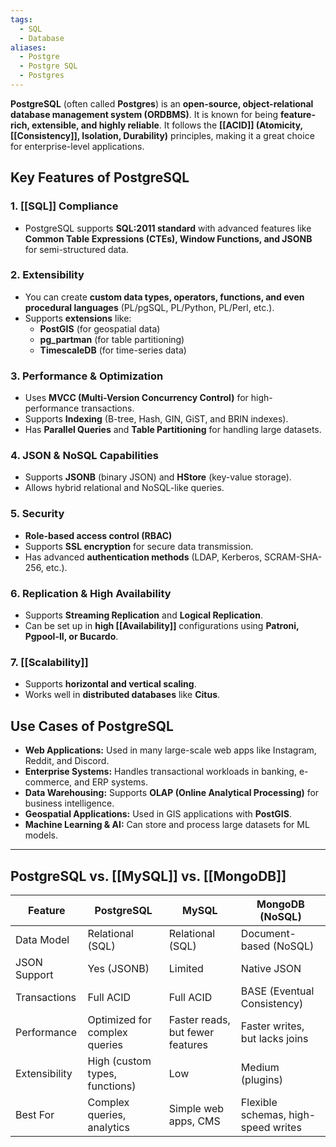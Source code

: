 ```yaml
---
tags:
  - SQL
  - Database
aliases:
  - Postgre
  - Postgre SQL
  - Postgres
---
```

**PostgreSQL** (often called **Postgres**) is an **open-source, object-relational database management system (ORDBMS)**. It is known for being **feature-rich, extensible, and highly reliable**. It follows the **[[ACID]] (Atomicity, [[Consistency]], Isolation, Durability)** principles, making it a great choice for enterprise-level applications.
## **Key Features of PostgreSQL**

### **1. [[SQL]] Compliance**

- PostgreSQL supports **SQL:2011 standard** with advanced features like **Common Table Expressions (CTEs), Window Functions, and JSONB** for semi-structured data.

### **2. Extensibility**

- You can create **custom data types, operators, functions, and even procedural languages** (PL/pgSQL, PL/Python, PL/Perl, etc.).
- Supports **extensions** like:
    - **PostGIS** (for geospatial data)
    - **pg_partman** (for table partitioning)
    - **TimescaleDB** (for time-series data)

### **3. Performance & Optimization**

- Uses **MVCC (Multi-Version Concurrency Control)** for high-performance transactions.
- Supports **Indexing** (B-tree, Hash, GIN, GiST, and BRIN indexes).
- Has **Parallel Queries** and **Table Partitioning** for handling large datasets.

### **4. JSON & NoSQL Capabilities**

- Supports **JSONB** (binary JSON) and **HStore** (key-value storage).
- Allows hybrid relational and NoSQL-like queries.

### **5. Security**

- **Role-based access control (RBAC)**
- Supports **SSL encryption** for secure data transmission.
- Has advanced **authentication methods** (LDAP, Kerberos, SCRAM-SHA-256, etc.).

### **6. Replication & High Availability**

- Supports **Streaming Replication** and **Logical Replication**.
- Can be set up in **high [[Availability]]** configurations using **Patroni, Pgpool-II, or Bucardo**.

### **7. [[Scalability]]**

- Supports **horizontal and vertical scaling**.
- Works well in **distributed databases** like **Citus**.

## **Use Cases of PostgreSQL**

- **Web Applications:** Used in many large-scale web apps like Instagram, Reddit, and Discord.
- **Enterprise Systems:** Handles transactional workloads in banking, e-commerce, and ERP systems.
- **Data Warehousing:** Supports **OLAP (Online Analytical Processing)** for business intelligence.
- **Geospatial Applications:** Used in GIS applications with **PostGIS**.
- **Machine Learning & AI:** Can store and process large datasets for ML models.

---

## **PostgreSQL vs. [[MySQL]] vs. [[MongoDB]]**

| Feature       | PostgreSQL                     | MySQL                            | MongoDB (NoSQL)                     |
| ------------- | ------------------------------ | -------------------------------- | ----------------------------------- |
| Data Model    | Relational (SQL)               | Relational (SQL)                 | Document-based (NoSQL)              |
| JSON Support  | Yes (JSONB)                    | Limited                          | Native JSON                         |
| Transactions  | Full ACID                      | Full ACID                        | BASE (Eventual Consistency)         |
| Performance   | Optimized for complex queries  | Faster reads, but fewer features | Faster writes, but lacks joins      |
| Extensibility | High (custom types, functions) | Low                              | Medium (plugins)                    |
| Best For      | Complex queries, analytics     | Simple web apps, CMS             | Flexible schemas, high-speed writes |